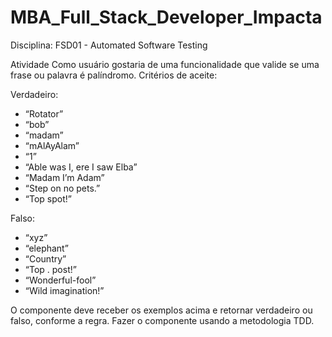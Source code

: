 # MBA_Full_Stack_Developer_Impacta

Disciplina: FSD01 - Automated Software Testing

Atividade
Como usuário gostaria de uma funcionalidade que valide se uma frase ou palavra é palíndromo.
Critérios de aceite:

Verdadeiro:
*	“Rotator”
*	“bob”
*	“madam”
*	“mAlAyAlam”
*	“1”
*	“Able was I, ere I saw Elba”
*	“Madam I’m Adam”
*	“Step on no pets.”
*	“Top spot!”

Falso:
*	“xyz”
*	“elephant”
*	“Country”
*	“Top . post!”
*	“Wonderful-fool”
*	“Wild imagination!”

O componente deve receber os exemplos acima e retornar verdadeiro ou falso, conforme a regra. Fazer o componente usando a metodologia TDD.
